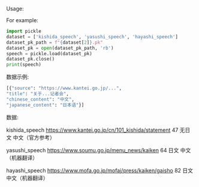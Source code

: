 Usage:

For example:

```python
import pickle
dataset = ['kishida_speech', 'yasushi_speech', 'hayashi_speech']
dataset_pk_path = f"{dataset[2]}.pk"
dataset_pk = open(dataset_pk_path, 'rb')
speech = pickle.load(dataset_pk)
dataset_pk.close()
print(speech)
```

数据示例:

```python
[{"source": "https://www.kantei.go.jp/...",
"title": "关于...记者会",
"chinese_content": "中文",
"japanese_content": "日本语"}]
```

数据:

kishida_speech https://www.kantei.go.jp/cn/101_kishida/statement 47 无日文 中文（官方参考）

yasushi_speech https://www.soumu.go.jp/menu_news/kaiken 64 日文 中文（机器翻译）

hayashi_speech https://www.mofa.go.jp/mofaj/press/kaiken/gaisho 82 日文 中文（机器翻译）
